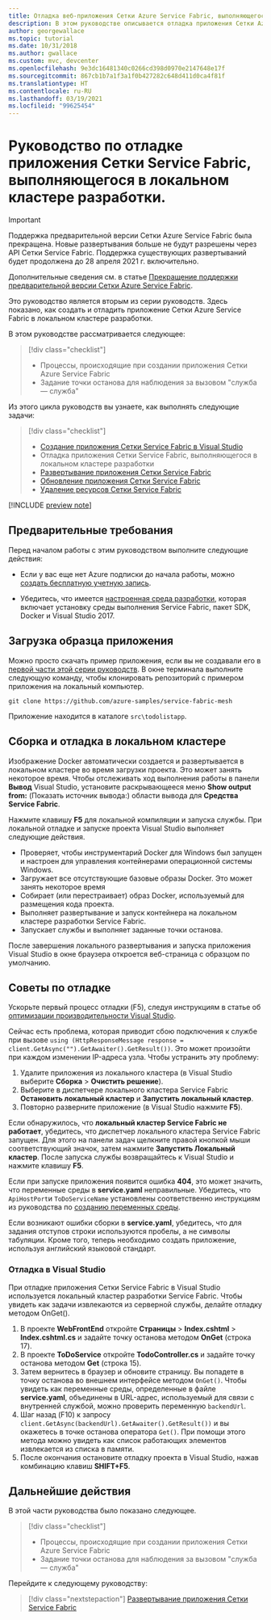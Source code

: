 ```yaml
---
title: Отладка веб-приложения Сетки Azure Service Fabric, выполняющегося в локальной среде
description: В этом руководстве описывается отладка приложения Сетки Azure Service Fabric, работающая в локальном кластере.
author: georgewallace
ms.topic: tutorial
ms.date: 10/31/2018
ms.author: gwallace
ms.custom: mvc, devcenter
ms.openlocfilehash: 9e3dc16481340c0266cd398d0970e2147648e17f
ms.sourcegitcommit: 867cb1b7a1f3a1f0b427282c648d411d0ca4f81f
ms.translationtype: HT
ms.contentlocale: ru-RU
ms.lasthandoff: 03/19/2021
ms.locfileid: "99625454"
---
```

# <a name="tutorial-debug-a-service-fabric-mesh-application-running-in-your-local-development-cluster"></a>Руководство по отладке приложения Сетки Service Fabric, выполняющегося в локальном кластере разработки.

> [!IMPORTANT]
> Поддержка предварительной версии Сетки Azure Service Fabric была прекращена. Новые развертывания больше не будут разрешены через API Сетки Service Fabric. Поддержка существующих развертываний будет продолжена до 28 апреля 2021 г. включительно.
> 
> Дополнительные сведения см. в статье [Прекращение поддержки предварительной версии Сетки Azure Service Fabric](https://azure.microsoft.com/updates/azure-service-fabric-mesh-preview-retirement/).

Это руководство является вторым из серии руководств. Здесь показано, как создать и отладить приложение Сетки Azure Service Fabric в локальном кластере разработки.

В этом руководстве рассматривается следующее:

> [!div class="checklist"]
> * Процессы, происходящие при создании приложения Сетки Azure Service Fabric
> * Задание точки останова для наблюдения за вызовом "служба — служба"

Из этого цикла руководств вы узнаете, как выполнять следующие задачи:
> [!div class="checklist"]
> * [Создание приложения Сетки Service Fabric в Visual Studio](service-fabric-mesh-tutorial-create-dotnetcore.md)
> * Отладка приложения Сетки Service Fabric, выполняющегося в локальном кластере разработки
> * [Развертывание приложения Сетки Service Fabric](service-fabric-mesh-tutorial-deploy-service-fabric-mesh-app.md)
> * [Обновление приложения Сетки Service Fabric](service-fabric-mesh-tutorial-upgrade.md)
> * [Удаление ресурсов Сетки Service Fabric](service-fabric-mesh-tutorial-cleanup-resources.md)

[!INCLUDE [preview note](./includes/include-preview-note.md)]

## <a name="prerequisites"></a>Предварительные требования

Перед началом работы с этим руководством выполните следующие действия:

* Если у вас еще нет Azure подписки до начала работы, можно [создать бесплатную учетную запись](https://azure.microsoft.com/free/?WT.mc_id=A261C142F).

* Убедитесь, что имеется [настроенная среда разработки](service-fabric-mesh-howto-setup-developer-environment-sdk.md), которая включает установку среды выполнения Service Fabric, пакет SDK, Docker и Visual Studio 2017.

## <a name="download-the-to-do-sample-application"></a>Загрузка образца приложения

Можно просто скачать пример приложения, если вы не создавали его в [первой части этой серии руководств](service-fabric-mesh-tutorial-create-dotnetcore.md). В окне терминала выполните следующую команду, чтобы клонировать репозиторий с примером приложения на локальный компьютер.

```
git clone https://github.com/azure-samples/service-fabric-mesh
```

Приложение находится в каталоге `src\todolistapp`.

## <a name="build-and-debug-on-your-local-cluster"></a>Сборка и отладка в локальном кластере

Изображение Docker автоматически создается и развертывается в локальном кластере во время загрузки проекта. Это может занять некоторое время. Чтобы отслеживать ход выполнения работы в панели **Вывод** Visual Studio, установите раскрывающееся меню **Show output from:** (Показать источник вывода:) области вывода для **Средства Service Fabric**.

Нажмите клавишу **F5** для локальной компиляции и запуска службы. При локальной отладке и запуске проекта Visual Studio выполняет следующие действия.

* Проверяет, чтобы инструментарий Docker для Windows был запущен и настроен для управления контейнерами операционной системы Windows.
* Загружает все отсутствующие базовые образы Docker. Это может занять некоторое время
* Собирает (или перестраивает) образ Docker, используемый для размещения кода проекта.
* Выполняет развертывание и запуск контейнера на локальном кластере разработки Service Fabric.
* Запускает службы и выполняет заданные точки останова.

После завершения локального развертывания и запуска приложения Visual Studio в окне браузера откроется веб-страница с образцом по умолчанию.

## <a name="debugging-tips"></a>Советы по отладке

Ускорьте первый процесс отладки (F5), следуя инструкциям в статье об [оптимизации производительности Visual Studio](service-fabric-mesh-howto-optimize-vs.md).

Сейчас есть проблема, которая приводит сбою подключения к службе при вызове `using (HttpResponseMessage response = client.GetAsync("").GetAwaiter().GetResult())`. Это может произойти при каждом изменении IP-адреса узла. Чтобы устранить эту проблему:

1. Удалите приложения из локального кластера (в Visual Studio выберите **Сборка** > **Очистить решение**).
2. Выберите в диспетчере локального кластера Service Fabric **Остановить локальный кластер** и **Запустить локальный кластер**.
3. Повторно разверните приложение (в Visual Studio нажмите **F5**).

Если обнаружилось, что **локальный кластер Service Fabric не работает**, убедитесь, что диспетчер локального кластера Service Fabric запущен. Для этого на панели задач щелкните правой кнопкой мыши соответствующий значок, затем нажмите **Запустить Локальный кластер**. После запуска службы возвращайтесь к Visual Studio и нажмите клавишу **F5**.

Если при запуске приложения появится ошибка **404**, это может значить, что переменные среды в **service.yaml** неправильные. Убедитесь, что `ApiHostPort`и `ToDoServiceName` установлены соответственно инструкциям из руководства по [созданию переменных среды](./service-fabric-mesh-tutorial-create-dotnetcore.md#create-environment-variables).

Если возникают ошибки сборки в **service.yaml**, убедитесь, что для задания отступов строки используются пробелы, а не символы табуляции. Кроме того, теперь необходимо создать приложение, используя английский языковой стандарт.

### <a name="debug-in-visual-studio"></a>Отладка в Visual Studio

При отладке приложения Сетки Service Fabric в Visual Studio используется локальный кластер разработки Service Fabric. Чтобы увидеть как задачи извлекаются из серверной службы, делайте отладку методом OnGet().
1. В проекте **WebFrontEnd** откройте **Страницы** > **Index.cshtml** > **Index.cshtml.cs** и задайте точку останова методом **OnGet** (строка 17).
2. В проекте **ToDoService** откройте **TodoController.cs** и задайте точку останова методом **Get** (строка 15).
3. Затем вернитесь в браузер и обновите страницу. Вы попадете в точку останова во внешнем интерфейсе методом `OnGet()`. Чтобы увидеть как переменные среды, определенные в файле **service.yaml**, объединены в URL-адрес, используемый для связи с внутренней службой, можно проверить переменную `backendUrl`.
4. Шаг назад (F10) к запросу `client.GetAsync(backendUrl).GetAwaiter().GetResult())` и вы окажетесь в точке останова оператора `Get()`. При помощи этого метода можно увидеть как список работающих элементов извлекается из списка в памяти.
5. После окончания остановите отладку проекта в Visual Studio, нажав комбинацию клавиш **SHIFT+F5**.

## <a name="next-steps"></a>Дальнейшие действия

В этой части руководства было показано следующее.

> [!div class="checklist"]
> * Процессы, происходящие при создании приложения Сетки Azure Service Fabric
> * Задание точки останова для наблюдения за вызовом "служба — служба"

Перейдите к следующему руководству:
> [!div class="nextstepaction"]
> [Развертывание приложения Сетки Service Fabric](service-fabric-mesh-tutorial-deploy-service-fabric-mesh-app.md)
